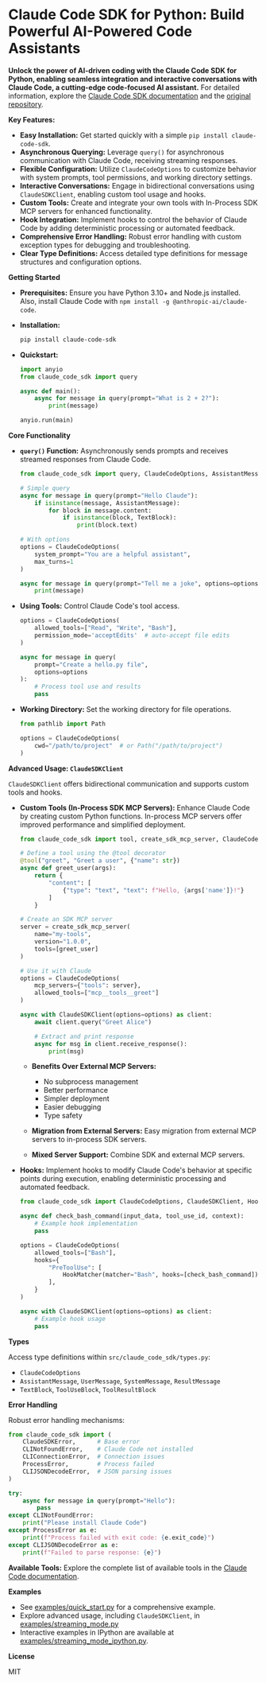 # Claude Code SDK for Python: Build Powerful AI-Powered Code Assistants

**Unlock the power of AI-driven coding with the Claude Code SDK for Python, enabling seamless integration and interactive conversations with Claude Code, a cutting-edge code-focused AI assistant.** For detailed information, explore the [Claude Code SDK documentation](https://docs.anthropic.com/en/docs/claude-code/sdk/sdk-python) and the [original repository](https://github.com/anthropics/claude-code-sdk-python).

**Key Features:**

*   **Easy Installation:** Get started quickly with a simple `pip install claude-code-sdk`.
*   **Asynchronous Querying:** Leverage `query()` for asynchronous communication with Claude Code, receiving streaming responses.
*   **Flexible Configuration:** Utilize `ClaudeCodeOptions` to customize behavior with system prompts, tool permissions, and working directory settings.
*   **Interactive Conversations:** Engage in bidirectional conversations using `ClaudeSDKClient`, enabling custom tool usage and hooks.
*   **Custom Tools:** Create and integrate your own tools with In-Process SDK MCP servers for enhanced functionality.
*   **Hook Integration:** Implement hooks to control the behavior of Claude Code by adding deterministic processing or automated feedback.
*   **Comprehensive Error Handling:** Robust error handling with custom exception types for debugging and troubleshooting.
*   **Clear Type Definitions:** Access detailed type definitions for message structures and configuration options.

**Getting Started**

*   **Prerequisites:** Ensure you have Python 3.10+ and Node.js installed. Also, install Claude Code with `npm install -g @anthropic-ai/claude-code`.

*   **Installation:**

    ```bash
    pip install claude-code-sdk
    ```

*   **Quickstart:**

    ```python
    import anyio
    from claude_code_sdk import query

    async def main():
        async for message in query(prompt="What is 2 + 2?"):
            print(message)

    anyio.run(main)
    ```

**Core Functionality**

*   **`query()` Function:** Asynchronously sends prompts and receives streamed responses from Claude Code.

    ```python
    from claude_code_sdk import query, ClaudeCodeOptions, AssistantMessage, TextBlock

    # Simple query
    async for message in query(prompt="Hello Claude"):
        if isinstance(message, AssistantMessage):
            for block in message.content:
                if isinstance(block, TextBlock):
                    print(block.text)

    # With options
    options = ClaudeCodeOptions(
        system_prompt="You are a helpful assistant",
        max_turns=1
    )

    async for message in query(prompt="Tell me a joke", options=options):
        print(message)
    ```

*   **Using Tools:** Control Claude Code's tool access.

    ```python
    options = ClaudeCodeOptions(
        allowed_tools=["Read", "Write", "Bash"],
        permission_mode='acceptEdits'  # auto-accept file edits
    )

    async for message in query(
        prompt="Create a hello.py file",
        options=options
    ):
        # Process tool use and results
        pass
    ```

*   **Working Directory:** Set the working directory for file operations.

    ```python
    from pathlib import Path

    options = ClaudeCodeOptions(
        cwd="/path/to/project"  # or Path("/path/to/project")
    )
    ```

**Advanced Usage: `ClaudeSDKClient`**

`ClaudeSDKClient` offers bidirectional communication and supports custom tools and hooks.

*   **Custom Tools (In-Process SDK MCP Servers):** Enhance Claude Code by creating custom Python functions.  In-process MCP servers offer improved performance and simplified deployment.

    ```python
    from claude_code_sdk import tool, create_sdk_mcp_server, ClaudeCodeOptions, ClaudeSDKClient

    # Define a tool using the @tool decorator
    @tool("greet", "Greet a user", {"name": str})
    async def greet_user(args):
        return {
            "content": [
                {"type": "text", "text": f"Hello, {args['name']}!"}
            ]
        }

    # Create an SDK MCP server
    server = create_sdk_mcp_server(
        name="my-tools",
        version="1.0.0",
        tools=[greet_user]
    )

    # Use it with Claude
    options = ClaudeCodeOptions(
        mcp_servers={"tools": server},
        allowed_tools=["mcp__tools__greet"]
    )

    async with ClaudeSDKClient(options=options) as client:
        await client.query("Greet Alice")

        # Extract and print response
        async for msg in client.receive_response():
            print(msg)
    ```

    *   **Benefits Over External MCP Servers:**
        *   No subprocess management
        *   Better performance
        *   Simpler deployment
        *   Easier debugging
        *   Type safety

    *   **Migration from External Servers:** Easy migration from external MCP servers to in-process SDK servers.

    *   **Mixed Server Support:**  Combine SDK and external MCP servers.

*   **Hooks:** Implement hooks to modify Claude Code's behavior at specific points during execution, enabling deterministic processing and automated feedback.

    ```python
    from claude_code_sdk import ClaudeCodeOptions, ClaudeSDKClient, HookMatcher

    async def check_bash_command(input_data, tool_use_id, context):
        # Example hook implementation
        pass

    options = ClaudeCodeOptions(
        allowed_tools=["Bash"],
        hooks={
            "PreToolUse": [
                HookMatcher(matcher="Bash", hooks=[check_bash_command]),
            ],
        }
    )

    async with ClaudeSDKClient(options=options) as client:
        # Example hook usage
        pass
    ```

**Types**

Access type definitions within `src/claude_code_sdk/types.py`:

*   `ClaudeCodeOptions`
*   `AssistantMessage`, `UserMessage`, `SystemMessage`, `ResultMessage`
*   `TextBlock`, `ToolUseBlock`, `ToolResultBlock`

**Error Handling**

Robust error handling mechanisms:

```python
from claude_code_sdk import (
    ClaudeSDKError,      # Base error
    CLINotFoundError,    # Claude Code not installed
    CLIConnectionError,  # Connection issues
    ProcessError,        # Process failed
    CLIJSONDecodeError,  # JSON parsing issues
)

try:
    async for message in query(prompt="Hello"):
        pass
except CLINotFoundError:
    print("Please install Claude Code")
except ProcessError as e:
    print(f"Process failed with exit code: {e.exit_code}")
except CLIJSONDecodeError as e:
    print(f"Failed to parse response: {e}")
```

**Available Tools:** Explore the complete list of available tools in the [Claude Code documentation](https://docs.anthropic.com/en/docs/claude-code/settings#tools-available-to-claude).

**Examples**

*   See [examples/quick_start.py](examples/quick_start.py) for a comprehensive example.
*   Explore advanced usage, including `ClaudeSDKClient`, in [examples/streaming_mode.py](examples/streaming_mode.py)
*   Interactive examples in IPython are available at [examples/streaming_mode_ipython.py](examples/streaming_mode_ipython.py).

**License**

MIT